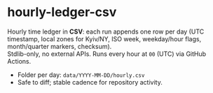 # hourly-ledger-csv

Hourly time ledger in **CSV**: each run appends one row per day (UTC timestamp, local zones for Kyiv/NY, ISO week, weekday/hour flags, month/quarter markers, checksum).  
Stdlib-only, no external APIs. Runs every hour at `00` (UTC) via GitHub Actions.

- Folder per day: `data/YYYY-MM-DD/hourly.csv`
- Safe to diff; stable cadence for repository activity.
